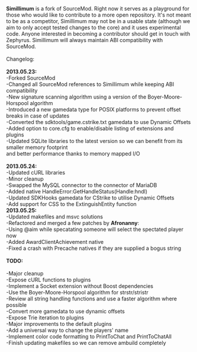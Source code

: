 <b>Simillimum</b> is a fork of SourceMod. Right now it serves as a playground for those who would like to
contribute to a more open repository. It's not meant to be as a competitor, Simillimum may not be in a
usable state (although we aim to only accept tested changes to the core) and it uses experimental code.
Anyone interested in becoming a contributor should get in touch with Zephyrus. Simillimum will always
maintain ABI compatibility with SourceMod.<br/>
<br/>
Changelog:<br/>
<br/>
<b>2013.05.23:</b><br/>
-Forked SourceMod<br/>
-Changed all SourceMod references to Simillimum while keeping ABI compatibility<br/>
-New signature scanning algorithm using a version of the Boyer-Moore-Horspool algorithm<br/>
-Introduced a new gamedata type for POSIX platforms to prevent offset breaks in case of updates<br/>
-Converted the sdktools/game.cstrike.txt gamedata to use Dynamic Offsets<br/>
-Added option to core.cfg to enable/disable listing of extensions and plugins<br/>
-Updated SQLite libraries to the latest version so we can benefit from its smaller memory footprint<br/>
 and better performance thanks to memory mapped I/O<br/>
<br/>
<b>2013.05.24:</b><br/>
-Updated cURL libraries<br/>
-Minor cleanup<br/>
-Swapped the MySQL connector to the connector of MariaDB<br/>
-Added native HandleError:GetHandleStatus(Handle:hndl)<br/>
-Updated SDKHooks gamedata for CStrike to utilise Dynamic Offsets<br/>
-Add support for CSS to the ExtinguishEntity function<br/>
<b>2013.05.25:</b><br/>
-Updated makefiles and msvc solutions<br/>
-Refactored and merged a few patches by <b>Afronanny</b>:<br/>
 -Using @aim while specatating someone will select the spectated player now<br/>
 -Added AwardClientAchievement native<br/>
 -Fixed a crash with Precache natives if they are supplied a bogus string<br/>
<br/>
<b>TODO:</b><br/>
<br/>
-Major cleanup<br/>
-Expose cURL functions to plugins<br/>
-Implement a Socket extension without Boost dependencies<br/>
-Use the Boyer-Moore-Horspool algorithm for strstr/stristr<br/>
-Review all string handling functions and use a faster algorithm where possible<br/>
-Convert more gamedata to use dynamic offsets<br/>
-Expose Trie iteration to plugins<br/>
-Major improvements to the default plugins<br/>
-Add a universal way to change the players' name<br/>
-Implement color code formatting to PrintToChat and PrintToChatAll<br/>
-Finish updating makefiles so we can remove ambuild completely<br/>
